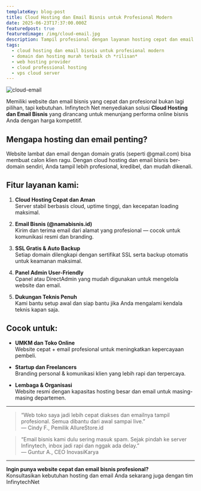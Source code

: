 ```yaml
---
templateKey: blog-post
title: Cloud Hosting dan Email Bisnis untuk Profesional Modern
date: 2025-06-23T17:37:00.000Z
featuredpost: true
featuredimage: /img/cloud-email.jpg
description: Tampil profesional dengan layanan hosting cepat dan email bisnis berfitur lengkap dari InfinytechNet
tags:
  - cloud hosting dan email bisnis untuk profesional modern
  - domain dan hosting murah terbaik ch *rilisan*
  - web hosting provider
  - cloud professional hosting
  - vps cloud server
---
```


![cloud-email](/img/cloud-email.jpg)

Memiliki website dan email bisnis yang cepat dan profesional bukan lagi pilihan, tapi kebutuhan. Infinytech Net menyediakan solusi **Cloud Hosting dan Email Bisnis** yang dirancang untuk menunjang performa online bisnis Anda dengan harga kompetitif.

## Mengapa hosting dan email penting?

Website lambat dan email dengan domain gratis (seperti @gmail.com) bisa membuat calon klien ragu. Dengan cloud hosting dan email bisnis ber-domain sendiri, Anda tampil lebih profesional, kredibel, dan mudah dikenali.

## Fitur layanan kami:

1. **Cloud Hosting Cepat dan Aman**  
   Server stabil berbasis cloud, uptime tinggi, dan kecepatan loading maksimal.

2. **Email Bisnis (@namabisnis.id)**  
   Kirim dan terima email dari alamat yang profesional — cocok untuk komunikasi resmi dan branding.

3. **SSL Gratis & Auto Backup**  
   Setiap domain dilengkapi dengan sertifikat SSL serta backup otomatis untuk keamanan maksimal.

4. **Panel Admin User-Friendly**  
   Cpanel atau DirectAdmin yang mudah digunakan untuk mengelola website dan email.

5. **Dukungan Teknis Penuh**  
   Kami bantu setup awal dan siap bantu jika Anda mengalami kendala teknis kapan saja.

## Cocok untuk:

- **UMKM dan Toko Online**  
  Website cepat + email profesional untuk meningkatkan kepercayaan pembeli.

- **Startup dan Freelancers**  
  Branding personal & komunikasi klien yang lebih rapi dan terpercaya.

- **Lembaga & Organisasi**  
  Website resmi dengan kapasitas hosting besar dan email untuk masing-masing departemen.

---

> “Web toko saya jadi lebih cepat diakses dan emailnya tampil profesional. Semua dibantu dari awal sampai live.”  
> — Cindy F., Pemilik AllureStore.id

> “Email bisnis kami dulu sering masuk spam. Sejak pindah ke server Infinytech, inbox jadi rapi dan nggak ada delay.”  
> — Guntur A., CEO InovasiKarya

---

**Ingin punya website cepat dan email bisnis profesional?**  
Konsultasikan kebutuhan hosting dan email Anda sekarang juga dengan tim InfinytechNet

